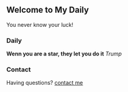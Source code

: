 ## Welcome to My Daily

You never know your luck!

### Daily

**Wenn you are a star, they let you do it**    _Trump_ 





### Contact

Having questions? [contact me](mailto:upyougo@gmail.com)
